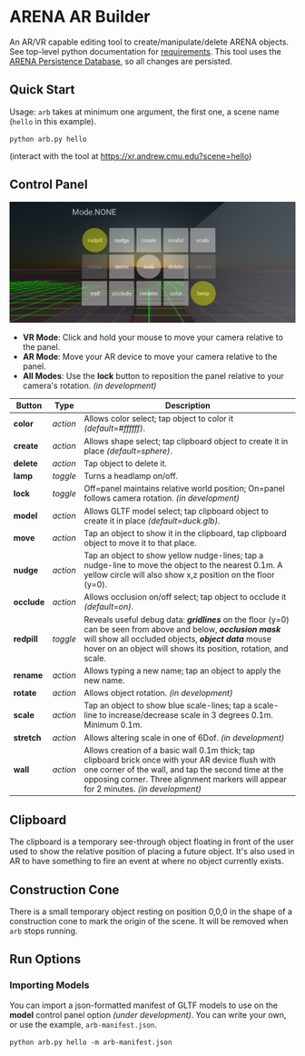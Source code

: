 # ARENA AR Builder
An AR/VR capable editing tool to create/manipulate/delete ARENA objects. See top-level python documentation for [requirements](../README.md). This tool uses the [ARENA Persistence Database](https://github.com/conix-center/arena-persist), so all changes are persisted.

## Quick Start
Usage: `arb` takes at minimum one argument, the first one, a scene name (`hello` in this example).
```
python arb.py hello
```
(interact with the tool at https://xr.andrew.cmu.edu?scene=hello) 

## Control Panel
![AR Builder Panel](arb-panel.png)

- **VR Mode**: Click and hold your mouse to move your camera relative to the panel. 
- **AR Mode**: Move your AR device to move your camera relative to the panel.
- **All Modes**: Use the **lock** button to reposition the panel relative to your camera's rotation. *(in development)*

|Button|Type|Description|
|--|--|--|
|**color**|*action*|Allows color select; tap object to color it *(default=#ffffff)*.|
|**create**|*action*|Allows shape select; tap clipboard object to create it in place *(default=sphere)*.|
|**delete**|*action*|Tap object to delete it.|
|**lamp**|*toggle*|Turns a headlamp on/off.|
|**lock**|*toggle*|Off=panel maintains relative world position; On=panel follows camera rotation. *(in development)*|
|**model**|*action*|Allows GLTF model select; tap clipboard object to create it in place *(default=duck.glb)*.|
|**move**|*action*|Tap an object to show it in the clipboard, tap clipboard object to move it to that place.|
|**nudge**|*action*|Tap an object to show yellow nudge-lines; tap a nudge-line to move the object to the nearest 0.1m. A yellow circle will also show x,z position on the floor (y=0).|
|**occlude**|*action*|Allows occlusion on/off select; tap object to occlude it *(default=on)*.|
|**redpill**|*toggle*|Reveals useful debug data: ***gridlines*** on the floor (y=0) can be seen from above and below, ***occlusion mask*** will show all occluded objects, ***object data*** mouse hover on an object will shows its position, rotation, and scale.
|**rename**|*action*|Allows typing a new name; tap an object to apply the new name.|
|**rotate**|*action*|Allows object rotation. *(in development)*|
|**scale**|*action*|Tap an object to show blue scale-lines; tap a scale-line to increase/decrease scale in 3 degrees 0.1m. Minimum 0.1m.
|**stretch**|*action*|Allows altering scale in one of 6Dof. *(in development)*|
|**wall**|*action*|Allows creation of a basic wall 0.1m thick; tap clipboard brick once with your AR device flush with one corner of the wall, and tap the second time at the opposing corner. Three alignment markers will appear for 2 minutes. *(in development)*|

## Clipboard

The clipboard is a temporary see-through object floating in front of the user used to show the relative position of placing a future object. It's also used in AR to have something to fire an event at where no object currently exists. 

## Construction Cone

There is a small temporary object resting on position 0,0,0 in the shape of a construction cone to mark the origin of the scene. It will be removed when `arb` stops running.

## Run Options

### Importing Models
You can import a json-formatted manifest of GLTF models to use on the **model** control panel option *(under development)*. You can write your own, or use the example, `arb-manifest.json`.
```
python arb.py hello -m arb-manifest.json
```

